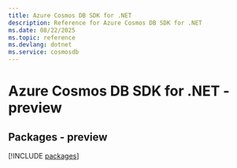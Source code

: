 ```yaml
---
title: Azure Cosmos DB SDK for .NET
description: Reference for Azure Cosmos DB SDK for .NET
ms.date: 08/22/2025
ms.topic: reference
ms.devlang: dotnet
ms.service: cosmosdb
---
```

# Azure Cosmos DB SDK for .NET - preview
## Packages - preview
[!INCLUDE [packages](cosmos-db-index.md)]